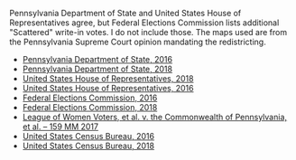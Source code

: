 Pennsylvania Department of State and United States House of Representatives agree, but Federal Elections Commission lists additional "Scattered" write-in votes. I do not include those.
The maps used are from the Pennsylvania Supreme Court opinion mandating the redistricting.

* [Pennsylvania Department of State, 2016](https://www.electionreturns.pa.gov/General/OfficeResults?OfficeID=11&ElectionID=54&ElectionType=G&IsActive=0)
* [Pennsylvania Department of State, 2018](https://www.electionreturns.pa.gov/General/OfficeResults?OfficeID=11&ElectionID=63&ElectionType=G&IsActive=0)
* [United States House of Representatives, 2018](https://history.house.gov/Institution/Election-Statistics/2018election/)
* [United States House of Representatives, 2016](https://history.house.gov/Institution/Election-Statistics/2016election/)
* [Federal Elections Commission, 2016](https://www.fec.gov/resources/cms-content/documents/federalelections2016.pdf)
* [Federal Elections Commission, 2018](https://www.fec.gov/resources/cms-content/documents/federalelections2018.pdf)
* [League of Women Voters, et al. v. the Commonwealth of Pennsylvania, et al. – 159 MM 2017](http://www.pacourts.us/news-and-statistics/cases-of-public-interest/league-of-women-voters-et-al-v-the-commonwealth-of-pennsylvania-et-al-159-mm-2017)
* [United States Census Bureau, 2016](https://www2.census.gov/geo/maps/cong_dist/cd115/st_based/CD115_PA.pdf)
* [United States Census Bureau, 2018](https://www2.census.gov/geo/maps/cong_dist/cd116/st_based/CD116_PA.pdf)

